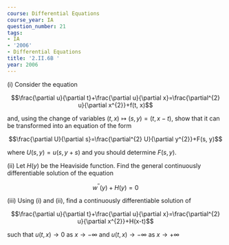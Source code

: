 ```yaml
---
course: Differential Equations
course_year: IA
question_number: 21
tags:
- IA
- '2006'
- Differential Equations
title: '2.II.6B '
year: 2006
---
```



(i) Consider the equation

$$\frac{\partial u}{\partial t}+\frac{\partial u}{\partial x}=\frac{\partial^{2} u}{\partial x^{2}}+f(t, x)$$

and, using the change of variables $(t, x) \mapsto(s, y)=(t, x-t)$, show that it can be transformed into an equation of the form

$$\frac{\partial U}{\partial s}=\frac{\partial^{2} U}{\partial y^{2}}+F(s, y)$$

where $U(s, y)=u(s, y+s)$ and you should determine $F(s, y)$.

(ii) Let $H(y)$ be the Heaviside function. Find the general continuously differentiable solution of the equation

$$w^{\prime \prime}(y)+H(y)=0$$

(iii) Using (i) and (ii), find a continuously differentiable solution of

$$\frac{\partial u}{\partial t}+\frac{\partial u}{\partial x}=\frac{\partial^{2} u}{\partial x^{2}}+H(x-t)$$

such that $u(t, x) \rightarrow 0$ as $x \rightarrow-\infty$ and $u(t, x) \rightarrow-\infty$ as $x \rightarrow+\infty$